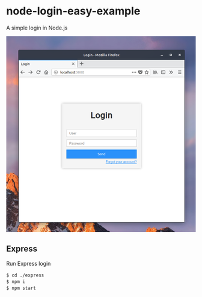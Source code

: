 # node-login-easy-example

A simple login in Node.js

<p align="center">
<img src="./assets/screenshot.png" />
</p>

## Express

Run Express login

```bash
$ cd ./express
$ npm i
$ npm start
```

